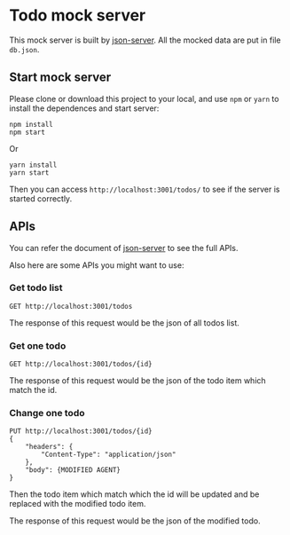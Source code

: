 # Todo mock server

This mock server is built by [json-server](https://github.com/typicode/json-server). All the mocked data are put in file `db.json`. 

## Start mock server

Please clone or download this project to your local, and use `npm` or `yarn` to install the dependences and start server:

```
npm install
npm start
```

Or

```
yarn install
yarn start
```

Then you can access `http://localhost:3001/todos/` to see if the server is started correctly.

## APIs

You can refer the document of [json-server](https://github.com/typicode/json-server) to see the full APIs. 

Also here are some APIs you might want to use:

### Get todo list

```
GET http://localhost:3001/todos
```

The response of this request would be the json of all todos list.

### Get one todo

```
GET http://localhost:3001/todos/{id}
```

The response of this request would be the json of the todo item which match the id.

### Change one todo

```
PUT http://localhost:3001/todos/{id}
{
    "headers": {
        "Content-Type": "application/json"
    },
    "body": {MODIFIED AGENT}
}
```

Then the todo item which match which the id will be updated and be replaced with the modified todo item. 

The response of this request would be the json of the modified todo.